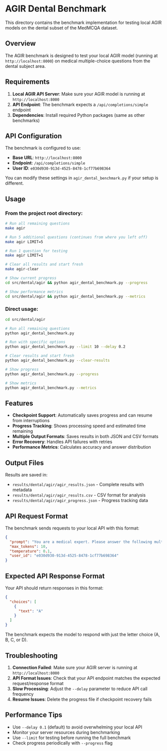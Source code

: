 # AGIR Dental Benchmark

This directory contains the benchmark implementation for testing local AGIR models on the dental subset of the MedMCQA dataset.

## Overview

The AGIR benchmark is designed to test your local AGIR model (running at `http://localhost:8000`) on medical multiple-choice questions from the dental subject area.

## Requirements

1. **Local AGIR API Server**: Make sure your AGIR model is running at `http://localhost:8000`
2. **API Endpoint**: The benchmark expects a `/api/completions/simple` endpoint
3. **Dependencies**: Install required Python packages (same as other benchmarks)

## API Configuration

The benchmark is configured to use:
- **Base URL**: `http://localhost:8000`
- **Endpoint**: `/api/completions/simple`
- **User ID**: `e030d930-913d-4525-8478-1cf77b698364`

You can modify these settings in `agir_dental_benchmark.py` if your setup is different.

## Usage

### From the project root directory:

```bash
# Run all remaining questions
make agir

# Run 5 additional questions (continues from where you left off)
make agir LIMIT=5

# Run 1 question for testing
make agir LIMIT=1

# Clear all results and start fresh
make agir-clear

# Show current progress
cd src/dental/agir && python agir_dental_benchmark.py --progress

# Show performance metrics
cd src/dental/agir && python agir_dental_benchmark.py --metrics
```

### Direct usage:

```bash
cd src/dental/agir

# Run all remaining questions
python agir_dental_benchmark.py

# Run with specific options
python agir_dental_benchmark.py --limit 10 --delay 0.2

# Clear results and start fresh
python agir_dental_benchmark.py --clear-results

# Show progress
python agir_dental_benchmark.py --progress

# Show metrics
python agir_dental_benchmark.py --metrics
```

## Features

- **Checkpoint Support**: Automatically saves progress and can resume from interruptions
- **Progress Tracking**: Shows processing speed and estimated time remaining
- **Multiple Output Formats**: Saves results in both JSON and CSV formats
- **Error Recovery**: Handles API failures with retries
- **Performance Metrics**: Calculates accuracy and answer distribution

## Output Files

Results are saved in:
- `results/dental/agir/agir_results.json` - Complete results with metadata
- `results/dental/agir/agir_results.csv` - CSV format for analysis
- `results/dental/agir/agir_progress.json` - Progress tracking data

## API Request Format

The benchmark sends requests to your local API with this format:

```json
{
  "prompt": "You are a medical expert. Please answer the following multiple-choice question...",
  "max_tokens": 10,
  "temperature": 0.1,
  "user_id": "e030d930-913d-4525-8478-1cf77b698364"
}
```

## Expected API Response Format

Your API should return responses in this format:

```json
{
  "choices": [
    {
      "text": "A"
    }
  ]
}
```

The benchmark expects the model to respond with just the letter choice (A, B, C, or D).

## Troubleshooting

1. **Connection Failed**: Make sure your AGIR server is running at `http://localhost:8000`
2. **API Format Issues**: Check that your API endpoint matches the expected request/response format
3. **Slow Processing**: Adjust the `--delay` parameter to reduce API call frequency
4. **Resume Issues**: Delete the progress file if checkpoint recovery fails

## Performance Tips

- Use `--delay 0.1` (default) to avoid overwhelming your local API
- Monitor your server resources during benchmarking
- Use `--limit` for testing before running the full benchmark
- Check progress periodically with `--progress` flag 